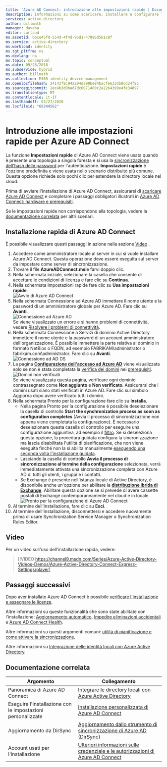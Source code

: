 ```yaml
---
title: 'Azure AD Connect: introduzione alle impostazioni rapide | Documentazione Microsoft'
description: Informazioni su come scaricare, installare e configurare la procedura guidata per Azure AD Connect.
services: active-directory
author: billmath
manager: daveba
editor: curtand
ms.assetid: b6ce45fd-554d-4f4d-95d1-47996d561c9f
ms.service: active-directory
ms.workload: identity
ms.tgt_pltfrm: na
ms.devlang: na
ms.topic: conceptual
ms.date: 09/28/2018
ms.subservice: hybrid
ms.author: billmath
ms.collection: M365-identity-device-management
ms.openlocfilehash: 24143f8c94a294da90be84bacfe633db0cd24f85
ms.sourcegitcommit: 2ec4b3d0bad7dc0071400c2a2264399e4fe34897
ms.translationtype: MT
ms.contentlocale: it-IT
ms.lasthandoff: 03/27/2020
ms.locfileid: "60244562"
---
```

# <a name="getting-started-with-azure-ad-connect-using-express-settings"></a>Introduzione alle impostazioni rapide per Azure AD Connect
La funzione **Impostazioni rapide** di Azure AD Connect viene usata quando è presente una topologia a singola foresta e si usa la [sincronizzazione dell'hash delle password](how-to-connect-password-hash-synchronization.md) per l'autenticazione. **Impostazioni rapide** è l'opzione predefinita e viene usata nello scenario distribuito più comune. Questa opzione richiede solo pochi clic per estendere la directory locale nel cloud.

Prima di avviare l'installazione di Azure AD Connect, assicurarsi di [scaricare Azure AD Connect](https://go.microsoft.com/fwlink/?LinkId=615771) e completare i passaggi obbligatori illustrati in [Azure AD Connect: hardware e prerequisiti](how-to-connect-install-prerequisites.md).

Se le impostazioni rapide non corrispondono alla topologia, vedere la [documentazione correlata](#related-documentation) per altri scenari.

## <a name="express-installation-of-azure-ad-connect"></a>Installazione rapida di Azure AD Connect
È possibile visualizzare questi passaggi in azione nella sezione [Video](#videos) .

1. Accedere come amministratore locale al server in cui si vuole installare Azure AD Connect. Questa operazione deve essere eseguita sul server da impostare come server di sincronizzazione.
2. Trovare il file **AzureADConnect.msi**e farvi doppio clic.
3. Nella schermata iniziale, selezionare la casella che consente di accettare le condizioni di licenza e fare clic su **Continua**.  
4. Nella schermata Impostazioni rapide fare clic su **Usa impostazioni rapide**.  
   ![Avvio di Azure AD Connect](./media/how-to-connect-install-express/express.png)
5. Nella schermata Connessione ad Azure AD immettere il nome utente e la password di un amministratore globale per Azure AD. Fare clic su **Avanti**.  
   ![Connessione ad Azure AD](./media/how-to-connect-install-express/connectaad.png)  
   Se viene visualizzato un errore e si hanno problemi di connettività, vedere [Risolvere i problemi di connettività](tshoot-connect-connectivity.md).
6. Nella schermata Connessione a Servizi di dominio Active Directory immettere il nome utente e la password di un account amministratore dell'organizzazione. È possibile immettere la parte relativa al dominio in formato NetBios o FQDN, ad esempio FABRIKAM\administrator o fabrikam.com\administrator. Fare clic su **Avanti**.  
   ![Connessione ad AD DS](./media/how-to-connect-install-express/connectad.png)
7. La pagina [**Configurazione dell'accesso ad Azure AD**](plan-connect-user-signin.md#azure-ad-sign-in-configuration) viene visualizzata solo se non è stata completata la [verifica dei domini](../active-directory-domains-add-azure-portal.md) nei [prerequisiti](how-to-connect-install-prerequisites.md).
   ![Domini non verificati](./media/how-to-connect-install-express/unverifieddomain.png)  
   Se viene visualizzata questa pagina, verificare ogni dominio contrassegnato come **Non aggiunto** e **Non verificato**. Assicurarsi che i domini usati siano stati verificati in Azure AD. Fare clic sul simbolo Aggiorna dopo avere verificato tutti i domini.
8. Nella schermata Pronto per la configurazione fare clic su **Installa**.
   * Nella pagina Pronto per la configurazione è possibile deselezionare la casella di controllo **Start the synchronization process as soon as configuration completes** (Avvia il processo di sincronizzazione non appena viene completata la configurazione). È necessario deselezionare questa casella di controllo per eseguire una configurazione aggiuntiva, ad esempio il [filtro](how-to-connect-sync-configure-filtering.md). Se si deseleziona questa opzione, la procedura guidata configura la sincronizzazione ma lascia disabilitata l'utilità di pianificazione, che non viene eseguita finché non la si abilita manualmente [eseguendo una seconda volta l'installazione guidata](how-to-connect-installation-wizard.md).
   * Lasciando la casella di controllo **Avvia il processo di sincronizzazione al termine della configurazione** selezionata, verrà immediatamente attivata una sincronizzazione completa con Azure AD di tutti gli utenti, i gruppi e i contatti.
   * Se Exchange è presente nell'istanza locale di Active Directory, è disponibile anche un'opzione per abilitare la [**distribuzione ibrida di Exchange**](https://technet.microsoft.com/library/jj200581.aspx). Abilitare questa opzione se si prevede di avere cassette postali di Exchange contemporaneamente nel cloud e in locale.
     ![Pronto per la configurazione di Azure AD Connect](./media/how-to-connect-install-express/readytoconfigure.png)
9. Al termine dell'installazione, fare clic su **Esci**.
10. Al termine dell'installazione, disconnettersi e accedere nuovamente prima di usare Synchronization Service Manager o Synchronization Rules Editor.

## <a name="videos"></a>Video
Per un video sull'uso dell'installazione rapida, vedere:

> [!VIDEO https://channel9.msdn.com/Series/Azure-Active-Directory-Videos-Demos/Azure-Active-Directory-Connect-Express-Settings/player]
>
>

## <a name="next-steps"></a>Passaggi successivi
Dopo aver installato Azure AD Connect è possibile [verificare l'installazione e assegnare le licenze](how-to-connect-post-installation.md).

Altre informazioni su queste funzionalità che sono state abilitate con l'installazione: [Aggiornamento automatico](how-to-connect-install-automatic-upgrade.md), [Impedire eliminazioni accidentali](how-to-connect-sync-feature-prevent-accidental-deletes.md) e [Azure AD Connect Health](how-to-connect-health-sync.md).

Altre informazioni su questi argomenti comuni: [utilità di pianificazione e come attivare la sincronizzazione](how-to-connect-sync-feature-scheduler.md).

Altre informazioni su [Integrazione delle identità locali con Azure Active Directory](whatis-hybrid-identity.md).

## <a name="related-documentation"></a>Documentazione correlata

| Argomento | Collegamento |
| --- | --- |
| Panoramica di Azure AD Connect | [Integrare le directory locali con Azure Active Directory](whatis-hybrid-identity.md)
| Eseguire l'installazione con le impostazioni personalizzate | [Installazione personalizzata di Azure AD Connect](how-to-connect-install-custom.md) |
| Aggiornamento da DirSync | [Aggiornamento dallo strumento di sincronizzazione di Azure AD (DirSync)](how-to-dirsync-upgrade-get-started.md)|
| Account usati per l'installazione | [Ulteriori informazioni sulle credenziale e le autorizzazioni di Azure AD Connect](reference-connect-accounts-permissions.md) |
